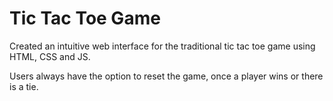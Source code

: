 # Tic Tac Toe Game

Created an intuitive web interface for the traditional tic tac toe game using HTML, CSS and JS.

Users always have the option to reset the game, once a player wins or there is a tie.
